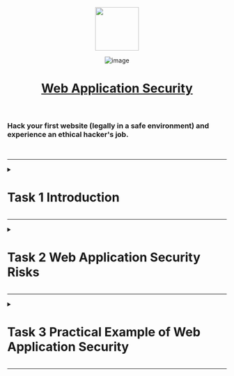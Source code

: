 <div align="center">
  
<img width="100" height="100" src="https://user-images.githubusercontent.com/51442719/165346865-c98836b4-825f-4ff8-aeeb-419b2724f1e5.png"> 

![image](https://user-images.githubusercontent.com/51442719/165332135-f724c0c5-e2c7-4ad6-bbd3-f00293e50d8a.png)
  
<h1><a href="https://tryhackme.com/room/introwebapplicationsecurity"> Web Application Security</a></h1>

</div>

  <br> <H3>Hack your first website (legally in a safe environment) and experience an ethical hacker's job. </H3>
  
  <div id="taskContent">

  <br>
</div>

---
  
<details>
  <summary>
    <h1> Task 1  Introduction </h1>
  </summary>
  <div class="card" id="task-1">
    <div id="collapse1" class="collapse"  style="">
      <div >
        <div >
          <div >
            <p><span>Before going into cyber security careers and what offensive security is, let's get you hacking (and yes, its&nbsp;</span><span style="font-size:1rem">legal,&nbsp;</span><span style="font-size:1rem">all exercises are fake simulations)</span></p>
            <p><span style="font-size:24px">Your first hack</span></p>
            <p>Click the "Start Machine" button. Once loaded, you will have access to a machine you'll use to hack a fake bank application called FakeBank.<br></p>
            <p><span>We will use a <a class="TeyNIYsb glossary-term" onclick="initPopOver('command-line application', 'TeyNIYsb')">command-line application</a> called "GoBuster" to brute-force FakeBank's website to find hidden directories and pages. GoBuster will take a list of potential page or directory names and tries accessing a website with each of them; if the page exists, it tells you.</span><span style="font-size:1rem"><br></span></p>
            <p><span style="font-size:20px">Step 1) Open a terminal</span></p>
            <p><span style="font-size:1rem">A terminal, also known as the command-line, allows us to interact with a computer without using a graphical user interface.</span>On the machine, open the terminal using the Terminal icon:&nbsp;<img style="font-size:1rem;width:0px;height:0px"><img src="https://tryhackme-images.s3.amazonaws.com/user-uploads/5bec5dfd73790a7d06282266/room-content/443d573c553e59e4897aa99d2e77b679.png" style="font-size:1rem;width:23.2422px;height:23.2422px"><span style="font-size:1rem">&nbsp;</span></p>
            </span>
            </span>
            <p><span style="font-size:20px">Step 2) Find hidden website pages</span></p>
            <p>Most companies will have an admin portal page, giving their staff access to basic admin controls for day-to-day operations. For a bank, an employee might need to transfer money to and from client accounts. Often these pages are not made private, allowing attackers to find hidden pages that show, or give access to, admin controls or sensitive data.</p>
            <p><span style="font-size:1rem">Type the following command into the terminal to find potentially hidden pages on FakeBank's website using GoBuster (a command-line security application)</span><span style="font-size:20px"><br></span></p>
            </span>
            </span>
            <p style="text-align:right"><i>Don't worry if you have not used a terminal before - TryHackMe walks you through everything!</i></p>
            <p >In the command above, <code>-u</code> is used to state the website we're scanning, <code>-w</code> takes a list of words to iterate through to find hidden pages.</p>
            <p>You will see that GoBuster scans the website with each word in the list, finding pages that exist on the site. GoBuster will have told you the pages it found in the list of page/directory names (indicated by Status: 200).</p>
            <p ></p>
            <p ><img src="https://tryhackme-images.s3.amazonaws.com/user-uploads/5bec5dfd73790a7d06282266/room-content/73103edfb588a260fb9d336094ad5253.png"><br><br></p>
            <p ><span style="font-size:20px">Step 3) Hack the bank</span><br></p>
            <p >You should have found a secret bank transfer page that allows you to transfer money between accounts at the bank (/bank-transfer).&nbsp;<span style="font-size:1rem">Type the hidden page into the FakeBank website on the machine.</span></p>
            </span>
            <details>
              <summary>Stuck? See video</summary>
              <iframe width="500" height="500" frameborder="0" src="https://assets.tryhackme.com/additional/introtooffensivesecurity/terminal-to-site.mp4">
              </iframe>
            </details>
            </span>
            <p ><br>This page allows an attacker to steal money from any bank account, which is a critical risk for the bank. As an ethical hacker, you would (with permission) find vulnerabilities in their application and report them to the bank to fix before a hacker exploits them.<br></p>
            <p ><span style="font-size:1rem">Transfer $2000 from the bank account 2276, to your account (account number 8881).</span></p>
          </div>
        </div>
        <div class="room-questions-split vertical-align-custom red">
          <div>Answer the questions below</div>
        </div>
        <div class="room-task-questions"> 
          When you've transferred money to your account, go back to your bank account page. What is the answer shown on your bank balance page?
        </div>
      </div>
      <div >
      </div>
      <div class="room-task-input-answer">
        <button type="button" class="btn btn-outline-success task-answer" onclick="answerQuestion(this)">
        <i class="far fa-paper-plane"></i> Submit
        </button>
      </div>
      <div class="room-task-input-hint">
        <button type="button" class="btn btn-outline-dorange btn-noline task-hint" onclick="getHint(this)">
        <i class="fal fa-lightbulb"></i> Hint
        </button>
      </div>
    </div>
    <div class="room-task-questions">
      <p>If you were a penetration tester or security consultant, this is an exercise you’d perform for companies to test for vulnerabilities in their web applications; find hidden pages to investigate for vulnerabilities.<br></p>
    </div>
  </div>
  <div class="room-task-input-answer">
    <button type="button" class="btn btn-outline-success task-answer" onclick="answerQuestion(this)">
    <i class="far fa-paper-plane"></i> Completed
    </button>
  </div>
  </div>
  <div class="room-task-questions">
    <p>Terminate the machine by clicking the red "Terminate" button at the top of the page.<br></p>
  </div>
  </div>
  <div >
    <div >
      <input type="text" class="form-control room-answer-field" placeholder="No answer needed" value="" disabled="">
      <input value="3">
      <input >
    </div>
    <div class="room-task-input-answer">
      <button type="button" class="btn btn-outline-success task-answer" onclick="answerQuestion(this)">
      <i class="far fa-paper-plane"></i> Completed
      </button>
    </div>
  </div>
  </div>
  </div>
  </div>
</details>

---

<details>
  <summary>
    <h1> Task 2  Web Application Security Risks </h1>
  </summary>
  <div class="card" id="task-2">
    <div id="collapse2" class="collapse " >
      <div >
        <div >
          <div >
            <p><img src="https://tryhackme.com/img/network/unknown_infected.png" style="width:154.958px;float:left;height:120.242px" class="note-float-left">In short, offensive security is the process of breaking into computer systems, exploiting software bugs, and finding loopholes in applications to gain unauthorized access to them.</p>
            <p>To beat a hacker, you need to behave like a hacker, finding vulnerabilities and recommending patches before a cybercriminal does, as you did in this room!</p>
            <p><img src="https://tryhackme.com/img/general/computerdefend.png" style="width:160.106px;float:right;height:124.242px" class="note-float-right">On the flip side, there is also defensive security, which is the process of protecting an organization's network and computer systems by analyzing and securing any potential digital threats; learn more in the digital forensics room.<br></p>
            <p>In a defensive cyber role, you could be investigating infected computers or devices to understand how it was hacked, tracking down cybercriminals, or monitoring infrastructure for&nbsp;<span style="background-color:rgb(250, 250, 250);font-size:1rem">malicious activity.</span></p>
          </div>
        </div>
        <div class="room-questions-split vertical-align-custom red">
          <div>Answer the questions below</div>
        </div>
        <div class="room-task-questions">
          <div class="room-task-question-details">
            Read the above.
          </div>
        </div>
        <div >
          <div >
            <input type="text" class="form-control room-answer-field" placeholder="No answer needed" value="" disabled="">
            <input >
            <input value="2">
          </div>
          <div class="room-task-input-answer">
            <button type="button" class="btn btn-outline-success task-answer" onclick="answerQuestion(this)">
            <i class="far fa-paper-plane"></i> Completed
            </button>
          </div>
        </div>
      </div>
    </div>
  </div>
</details>

---

<details>
  <summary>
   <h1> Task 3  Practical Example of Web Application Security </h1>
  </summary>
  <div class="card" id="task-3">
    <div  >
      <div >
        <div >
          <div >
            <p><span style="font-size:24px">How can I start learning?</span></p>
            <p>People often wonder how others become hackers (security consultants) or defenders (security analysts fighting cybercrime), and the answer is simple. Break it down, learn an area of cyber security you're interested in, and regularly practice using hands-on exercises. Build a habit of learning a little bit each day on TryHackMe, and you'll acquire the knowledge to get your first job in the industry.</p>
            <p>Trust us; you can do it! Just take a look at some people who have used TryHackMe to get their first security job:</p>
            <ul>
              <li>Paul went from a construction worker to a security engineer. <a href="https://tryhackme.com/resources/blog/construction-worker-to-security-engineer-how-paul-used-tryhackme-to-land-his-first-job-in-security" target="_blank">Read more</a>.<br></li>
              <li>Kassandra went from a music teacher to a security professional. <a href="https://tryhackme.com/resources/blog/the-teacher-becomes-the-student" target="_blank">Read more</a>.</li>
              <li>Brandon used TryHackMe while at school to get his first job in cyber. <a href="https://tryhackme.com/resources/blog/brandons-success-story" target="_blank">Read more</a>.</li>
            </ul>
            <p><span style="font-size:24px">What careers are there?</span></p>
            <p>The cyber careers room goes into more depth about the different careers in cyber. However, here is a short description of a few offensive security roles:</p>
            <ul>
              <li>Penetration Tester - Responsible for testing technology products for finding exploitable security vulnerabilities.</li>
              <li>Red Teamer - Plays the role of an adversary, attacking an organization and providing feedback from an enemy's perspective.</li>
              <li>Security Engineer - Design, monitor, and maintain security controls, networks, and systems to help prevent cyberattacks.</li>
            </ul>
          </div>
        </div>
        <div class="room-questions-split vertical-align-custom red">
          <div>Answer the questions below</div>
        </div>
        <div class="room-task-questions">
          <div class="room-task-question-details">
            Read the above, and continue with the next room!
          </div>
        </div>
      </div>
    </div>
  </div>  
</details>

---
